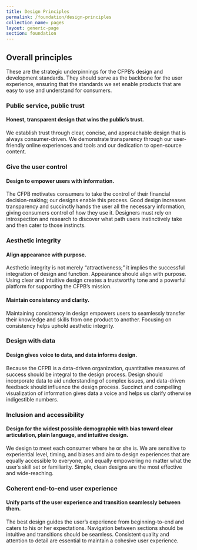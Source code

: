 ```yaml
---
title: Design Principles
permalink: /foundation/design-principles
collection_name: pages
layout: generic-page
section: foundation
---
```

## Overall principles

These are the strategic underpinnings for the CFPB’s design and development standards. They should serve as the backbone for the user experience, ensuring that the standards we set enable products that are easy to use and understand for consumers.

### Public service, public trust

#### Honest, transparent design that wins the public’s trust.

We establish trust through clear, concise, and approachable design that is always consumer-driven. We demonstrate transparency through our user-friendly online experiences and tools and our dedication to open-source content.

### Give the user control

#### Design to empower users with information.

The CFPB motivates consumers to take the control of their financial decision-making; our designs enable this process. Good design increases transparency and succinctly hands the user all the necessary information, giving consumers control of how they use it. Designers must rely on introspection and research to discover what path users instinctively take and then cater to those instincts.

### Aesthetic integrity

#### Align appearance with purpose.

Aesthetic integrity is not merely “attractiveness;” it implies the successful integration of design and function. Appearance should align with purpose. Using clear and intuitive design creates a trustworthy tone and a powerful platform for supporting the CFPB’s mission.

#### Maintain consistency and clarity.

Maintaining consistency in design empowers users to seamlessly transfer their knowledge and skills from one product to another. Focusing on consistency helps uphold aesthetic integrity.

### Design with data

#### Design gives voice to data, and data informs design.

Because the CFPB is a data-driven organization, quantitative measures of success should be integral to the design process. Design should incorporate data to aid understanding of complex issues, and data-driven feedback should influence the design process. Succinct and compelling visualization of information gives data a voice and helps us clarify otherwise indigestible numbers.

### Inclusion and accessibility

#### Design for the widest possible demographic with bias toward clear articulation, plain language, and intuitive design.

We design to meet each consumer where he or she is. We are sensitive to experiential level, timing, and biases and aim to design experiences that are equally accessible to everyone, and equally empowering no matter what the user’s skill set or familiarity. Simple, clean designs are the most effective and wide-reaching.

### Coherent end-to-end user experience

#### Unify parts of the user experience and transition seamlessly between them.

The best design guides the user’s experience from beginning-to-end and caters to his or her expectations. Navigation between sections should be intuitive and transitions should be seamless. Consistent quality and attention to detail are essential to maintain a cohesive user experience.

